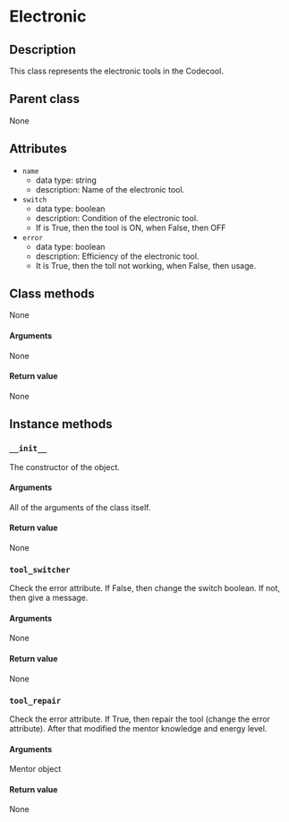 # Electronic

## Description
This class represents the electronic tools in the Codecool.

## Parent class
None

## Attributes

* ```name```
  * data type: string
  * description: Name of the electronic tool.
* ```switch```
  * data type: boolean
  * description: Condition of the electronic tool.
  * If is True, then the tool is ON, when False, then OFF
* ```error```
   * data type: boolean
   * description: Efficiency of the electronic tool.
   * It is True, then the toll not working, when False, then usage.

## Class methods

None

#### Arguments
None

#### Return value
None

## Instance methods

### ```__init__```
The constructor of the object.

#### Arguments

All of the arguments of the class itself.

#### Return value
None

### ```tool_switcher```

Check the error attribute. If False, then change the switch boolean. If not, then give a message.

#### Arguments

None

#### Return value
None

### ```tool_repair```

Check the error attribute. If True, then repair the tool (change the error attribute). After that modified the mentor knowledge and energy level.

#### Arguments

Mentor object

#### Return value
None

